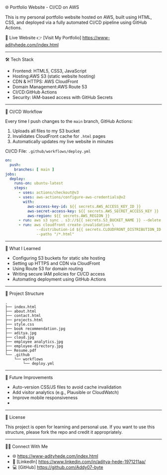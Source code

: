 🌐 Portfolio Website - CI/CD on AWS

This is my personal portfolio website hosted on AWS, built using HTML, CSS, and deployed via a fully automated CI/CD pipeline using GitHub Actions.

🚀 Live Website
👉 [Visit My Portfolio] https://www-adityhede.com/index.html

---

🛠️ Tech Stack

- Frontend: HTML5, CSS3, JavaScript
- Hosting:AWS S3 (static website hosting)
- CDN & HTTPS: AWS CloudFront
- Domain Management:AWS Route 53
- CI/CD:GitHub Actions
- Security: IAM-based access with GitHub Secrets

---

🔁 CI/CD Workflow

Every time I push changes to the `main` branch, GitHub Actions:
1. Uploads all files to my S3 bucket
2. Invalidates CloudFront cache for `.html` pages
3. Automatically updates my live website in minutes

CI/CD File: `.github/workflows/deploy.yml`

```yaml
on:
  push:
    branches: [ main ]
jobs:
  deploy:
    runs-on: ubuntu-latest
    steps:
      - uses: actions/checkout@v3
      - uses: aws-actions/configure-aws-credentials@v2
        with:
          aws-access-key-id: ${{ secrets.AWS_ACCESS_KEY_ID }}
          aws-secret-access-key: ${{ secrets.AWS_SECRET_ACCESS_KEY }}
          aws-region: ${{ secrets.AWS_REGION }}
      - run: aws s3 sync . s3://${{ secrets.S3_BUCKET_NAME }} --delete
      - run: aws cloudfront create-invalidation \
              --distribution-id ${{ secrets.CLOUDFRONT_DISTRIBUTION_ID }} \
              --paths "/*.html"
```

---

🧠 What I Learned

- Configuring S3 buckets for static site hosting
- Setting up HTTPS and CDN via CloudFront
- Using Route 53 for domain routing
- Writing secure IAM policies for CI/CD access
- Automating deployment using GitHub Actions

---
📁 Project Structure

```
.
├── index.html
├── about.html
├── contact.html
├── projects.html
├── style.css
├── book recommendation.jpg
├── aditya.jpg
├── cloud.jpg
├── employee analytics.jpg
├── employee-directory.jpg
├── Resume.pdf
└── .github
    └── workflows
        └── deploy.yml
```

---

📌 Future Improvements

- Auto-version CSS/JS files to avoid cache invalidation
- Add visitor analytics (e.g., Plausible or CloudWatch)
- Improve mobile responsiveness
- 
---

📜 License

This project is open for learning and personal use. If you want to use this structure, please fork the repo and credit it appropriately.

---

🙋‍♂️ Connect With Me

- 🌐 https://www-adityhede.com/index.html
- 💼 [LinkedIn] https://www.linkedin.com/in/aditya-hede-1971211aa/
- 💻 [GitHub] https://github.com/Addy07-byte
